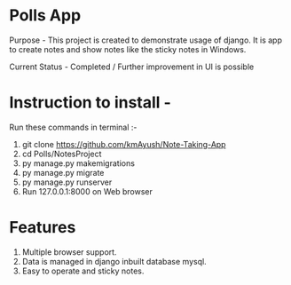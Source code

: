 # Polls App
Purpose - This project is created to demonstrate usage of django.
It is app to create notes and show notes like the sticky notes in Windows.

Current Status - Completed / Further improvement in UI is possible

# Instruction to install - 
Run these commands in terminal :-
1. git clone https://github.com/kmAyush/Note-Taking-App
2. cd Polls/NotesProject
3. py manage.py makemigrations
4. py manage.py migrate
5. py manage.py runserver
6. Run 127.0.0.1:8000 on Web browser

# Features
1. Multiple browser support.
2. Data is managed in django inbuilt database mysql.
3. Easy to operate and sticky notes.
